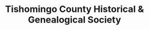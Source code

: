 ---
layout: repo
title: "Tishomingo County Historical & Genealogical Society"
id: 23435
permalink: repos/23435/
---